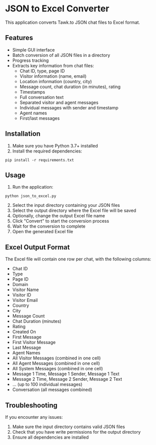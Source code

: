# JSON to Excel Converter

This application converts Tawk.to JSON chat files to Excel format.

## Features

- Simple GUI interface
- Batch conversion of all JSON files in a directory
- Progress tracking
- Extracts key information from chat files:
  - Chat ID, type, page ID
  - Visitor information (name, email)
  - Location information (country, city)
  - Message count, chat duration (in minutes), rating
  - Timestamps
  - Full conversation text
  - Separated visitor and agent messages
  - Individual messages with sender and timestamp
  - Agent names
  - First/last messages

## Installation

1. Make sure you have Python 3.7+ installed
2. Install the required dependencies:

```
pip install -r requirements.txt
```

## Usage

1. Run the application:

```
python json_to_excel.py
```

2. Select the input directory containing your JSON files
3. Select the output directory where the Excel file will be saved
4. Optionally, change the output Excel file name
5. Click "Convert" to start the conversion process
6. Wait for the conversion to complete
7. Open the generated Excel file

## Excel Output Format

The Excel file will contain one row per chat, with the following columns:

- Chat ID
- Type
- Page ID
- Domain
- Visitor Name
- Visitor ID
- Visitor Email
- Country
- City
- Message Count
- Chat Duration (minutes)
- Rating
- Created On
- First Message
- First Visitor Message
- Last Message
- Agent Names
- All Visitor Messages (combined in one cell)
- All Agent Messages (combined in one cell)
- All System Messages (combined in one cell)
- Message 1 Time, Message 1 Sender, Message 1 Text
- Message 2 Time, Message 2 Sender, Message 2 Text
- ... (up to 100 individual messages)
- Conversation (all messages combined)

## Troubleshooting

If you encounter any issues:

1. Make sure the input directory contains valid JSON files
2. Check that you have write permissions for the output directory
3. Ensure all dependencies are installed 